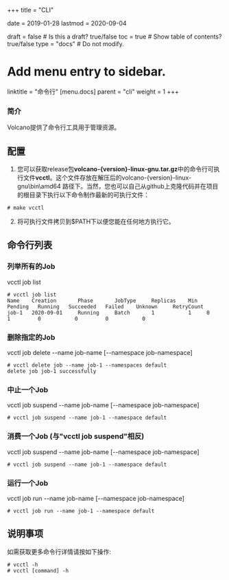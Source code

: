+++
title = "CLI"


date = 2019-01-28
lastmod = 2020-09-04

draft = false  # Is this a draft? true/false
toc = true  # Show table of contents? true/false
type = "docs"  # Do not modify.

# Add menu entry to sidebar.
linktitle = "命令行"
[menu.docs]
  parent = "cli"
  weight = 1
+++

### 简介
Volcano提供了命令行工具用于管理资源。
## 配置

1. 您可以获取release包**volcano-{version}-linux-gnu.tar.gz**中的命令行可执行文件**vcctl**。这个文件存放在解压后的volcano-{version}-linux-gnu\bin\amd64
路径下。当然，您也可以自己从github上克隆代码并在项目的根目录下执行以下命令制作最新的可执行文件：
```
# make vcctl
``` 
2. 将可执行文件拷贝到$PATH下以便您能在任何地方执行它。

## 命令行列表
### 列举所有的Job
vcctl job list

```
# vcctl job list
Name    Creation       Phase       JobType     Replicas    Min   Pending   Running   Succeeded   Failed    Unknown     RetryCount
job-1   2020-09-01     Running     Batch       1           1     0         1         0           0         0           0        
```

### 删除指定的Job
vcctl job delete --name job-name [--namespace job-namespace] 

```
# vcctl delete job --name job-1 --namespaces default
delete job job-1 successfully
```

### 中止一个Job
vcctl job suspend --name job-name [--namespace job-namespace]

```
# vcctl job suspend --name job-1 --namespace default
```

### 消费一个Job (与"vcctl job suspend"相反)
vcctl job suspend --name job-name [--namespace job-namespace]

```
# vcctl job suspend --name job-1 --namespace default
```

### 运行一个Job
vcctl job run --name job-name [--namespace job-namespace]

```
# vcctl job run --name job-1 --namespace default
```

## 说明事项
如需获取更多命令行详情请按如下操作:

```
# vcctl -h
# vcctl [command] -h
```
